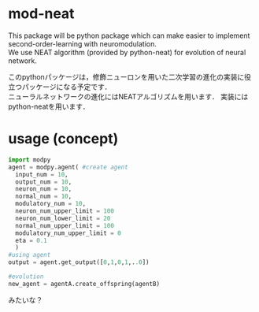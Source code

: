 # mod-neat

This package will be python package which can make easier to implement second-order-learning with neuromodulation.  
We use NEAT algorithm (provided by python-neat) for evolution of neural network.  


このpythonパッケージは，修飾ニューロンを用いた二次学習の進化の実装に役立つパッケージになる予定です．  
ニューラルネットワークの進化にはNEATアルゴリズムを用います． 実装にはpython-neatを用います．  

# usage (concept)  
```python
import modpy  
agent = modpy.agent( #create agent
  input_num = 10, 
  output_num = 10, 
  neuron_num = 10,
  normal_num = 10,
  modulatory_num = 10,
  neuron_num_upper_limit = 100
  neuron_num_lower_limit = 20
  normal_num_upper_limit = 100
  modulatory_num_upper_limit = 0
  eta = 0.1
  )
#using agent
output = agent.get_output([0,1,0,1,..0]) 

#evolution
new_agent = agentA.create_offspring(agentB)

```
みたいな？
